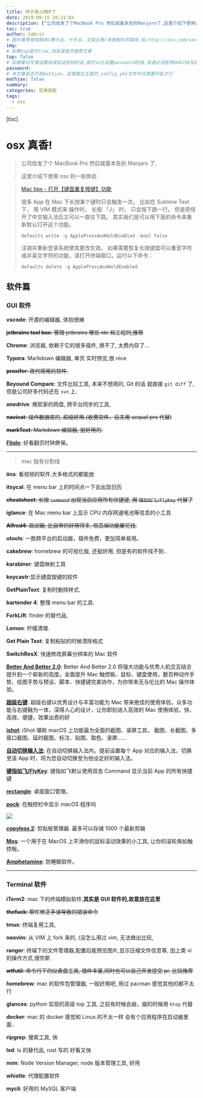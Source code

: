 ```yaml
---
title: 终于用上MBP了
date: 2019-09-15 20:21:03
description: ["公司给发了个MacBook Pro 然后就基本告别Manjaro了,这里介绍下使用osx的一些体验"]
toc: true
author: tabris
# 图片推荐使用图床(腾讯云、七牛云、又拍云等)来做图片的路径.如:http://xxx.com/xxx.jpg
img:
# 如果top值为true,则会是首页推荐文章
top: false
# 如果要对文章设置阅读验证密码的话,就可以在设置password的值,该值必须是用SHA256加密后的密码,防止被他人识破
password:
# 本文章是否开启mathjax，且需要在主题的_config.yml文件中也需要开启才行
mathjax: false
summary:
categories: 实用技能
tags:
  - osx
---
```

[toc]

# osx 真香!

> 公司给发了个 MacBook Pro 然后就基本告别 Manjaro 了,
>
> 这里介绍下使用 osx 的一些体验
>

> [Mac tips - 打开【键盘重复按键】功能](https://blog.csdn.net/huhuijun123/article/details/84815267)
>
> 很多 App 在 Mac 下长按某个键时只会触发一次。 比如在 Sublime Text 下， 用 VIM 模式来 操作时， 长按 「J」 时， 只会按下跳一行。 但是奇怪开了中文输入法后又可以一直往下跳。
> 其实我们是可以用下面的命令来重新默认打开这个功能。
>
> ```shell
> defaults write -g ApplePressAndHoldEnabled -bool false
> ```
>
> 注销并重新登录系统使其更改生效。
> 如果需要恢复长按键盘可以重音字符或非英文字符的功能，请打开终端窗口，运行以下命令：
>
> ```shell
> defaults delete -g ApplePressAndHoldEnabled
> ```
>

## 软件篇

### GUI 软件

**vscode**: 开源的编辑器, 体验很棒

~~**jetbrains tool box**: 管理 jetbrains 哪些 ide 和工程的,推荐~~

**Chrome**: 浏览器, 依赖于它的很多插件, 换不了,  太费内存了...

**Typora**: Markdown 编辑器, 单页 实时预览,很 nice

~~**proxifer**: 改代理用的软件.~~

**Beyound Compare**: 文件比较工具, 本来不想用的, Git 的话 就直接 `git diff` 了, 但是公司好多代码还在 `svn` 上.

**onedrive**: 微软家的网盘, 跨平台同步的工具,

~~**navicat**: 操作数据库的, 超级好用.(收费软件，后来用 sequal pro 代替)~~

~~**markText**: Markdown 编辑器, 挺好用的.~~

**[Fliqlo](https://fliqlo.com/)**: 好看翻页时钟屏保。

---

> mac 独有分割线
>

**iina**: 看视频的软件,大多格式的都能放

**itsycal**: 在 menu bar 上的时间点一下会出现日历

~~**cheatsheet**: 长按 `command` 出现当前应用所有快捷键, 用 `键指如飞/FlyKey` 代替了~~

**iglance**: 在 Mac menu bar 上显示 CPU 内存网速电池等信息的小工具

~~**Alfred4**: 启动器, 比自带的好用得多,  但高端功能要花钱.~~

**utools**: 一款跨平台的启动器，插件免费，更加简单易用。

**cakebrew**: homebrew 的可视化版, 还挺好用, 但是有的软件找不到..

**karabiner**: 键盘映射工具

**keycastr**:显示键盘按键的软件

**GetPlainText**: 复制时删除样式.

**bartender 4**: 整理 menu bar 的工具.

**ForkLift**: finder 的替代品,

**Lemon**: 柠檬清理.

**Get Plain Text**: 复制粘贴的时候清除格式

**SwitchResX**: 快速修改屏幕分辨率的 Mac 软件

**[Better And Better 2.0](https://www.better365.cn/bab2.html)**: Better And Better 2.0 将强大功能与优秀人机交互结合提升到一个崭新的高度。全面提升 Mac 触控板、鼠标、键盘使用，数百种动作手势、绘图手势与预设、脚本、快捷键完美协作，为你带来无与伦比的 Mac 操作体验。

**[超级右键](https://www.better365.cn/irightmouse.html)**: 超级右键以优秀设计与丰富功能为 Mac 带来绝佳的使用体验，众多功能与右键融为一体，深得人心的设计，让你即刻进入高效的 Mac 使用体验，快、高效、便捷，效果出奇的好

**[ishot](https://www.better365.cn/ishot.html)**: iShot 堪称 macOS 上功能最为全面的截图、录屏工具，
截图、长截图、多窗口截图、延时截图、标注、贴图、取色、录屏......

**[自动切换输入法](https://www.better365.cn/AutoSwitchInput.html)**: 在自动切换输入法内，提前设置每个 App 对应的输入法，切换至该 App 时，将为您自动切换至为他设定好的输入法。

**[键指如飞/FlyKey](https://www.better365.cn/FlyKey.html)**: 键指如飞默认使用双击 Command 显示当前 App 的所有快捷键

**[rectangle](https://rectangleapp.com/)**: 桌面窗口管理。

**[pock](https://pock.dev/)**: 在触控栏中显示 macOS 程序坞

![](https://camo.githubusercontent.com/401d36fc151b85b5c001acb6c026c4c33c86aea9949a73bd2bbab811678e9a77/68747470733a2f2f706f636b2e6465762f6173736574732f696d672f707265766965772f706f636b5f776964676574732e706e67)

**[copyless 2](https://copyless.net/)**: 剪贴板管理器. 最多可以存储 1000 个最新剪辑

**[Mos](https://github.com/Caldis/Mos)**: 一个用于在 MacOS 上平滑你的鼠标滚动效果的小工具, 让你的滚轮爽如触控板。

**[Amphetamine](https://apps.apple.com/cn/app/amphetamine/id937984704?mt=12)**: 防睡眠软件。

---

### Terminal 软件

**iTerm2**: mac 下的终端模拟软件,**其实是 GUI 软件的,故意放在这里**

~~**thefuck**: 帮忙修正手误导致的错误命令~~

**tmux**: 终端复用工具,

**neovim**: 从 VIM 上 fork 来的, (没怎么用过 vim, 无法做出比较,

**ranger**: 终端下的文件管理器,配置后能预览图片,显示压缩文件信息等, 加上类 vi 的操作方式,很奈斯

~~**wtfutil**: 命令行下的仪表盘工具, 插件丰富,同时也可以自己开发提交 pr, 比较推荐~~

**homebrew**: mac 的软件包管理器, 一般好用吧, 用过 pacman 感觉其他的都不太行

**glances**: python 实现的高级 top 工具, 之前有时候会崩，崩的时候用 `htop` 代替

**docker**: mac 的 docker 感觉和 Linux 的不太一样 会有个应用程序在启动器里面..

**ripgrep**: 搜索工具, 快

**lsd**: ls 的替代品, rust 写的 好看又快

**nvm**: Node Version Manager, node 版本管理工具, 好用

**whistle**: 代理配置软件

**mycli**: 好用的 MySQL 客户端